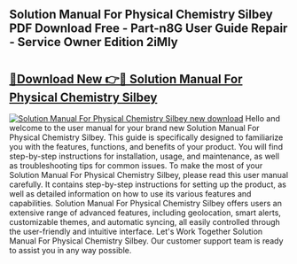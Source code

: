## Solution Manual For Physical Chemistry Silbey PDF Download Free - Part-n8G User Guide Repair - Service Owner Edition 2iMly

# <h2><a href="http://bc69688.oget.top/?id=Solution+Manual+For+Physical+Chemistry+Silbey">🔗Download New 👉🔴 Solution Manual For Physical Chemistry Silbey</a></h2>

[![Solution Manual For Physical Chemistry Silbey new download](https://i.imgur.com/5g1atiW.png)](http://bc69688.oget.top/?id=Solution+Manual+For+Physical+Chemistry+Silbey)
Hello and welcome to the user manual for your brand new Solution Manual For Physical Chemistry Silbey. This guide is specifically designed to familiarize you with the features, functions, and benefits of your product. You will find step-by-step instructions for installation, usage, and maintenance, as well as troubleshooting tips for common issues. To make the most of your Solution Manual For Physical Chemistry Silbey, please read this user manual carefully. It contains step-by-step instructions for setting up the product, as well as detailed information on how to use its various features and capabilities. Solution Manual For Physical Chemistry Silbey offers users an extensive range of advanced features, including geolocation, smart alerts, customizable themes, and automatic syncing, all easily controlled through the user-friendly and intuitive interface. Let's Work Together Solution Manual For Physical Chemistry Silbey. Our customer support team is ready to assist you in any way possible.
